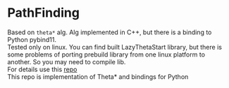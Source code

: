 # PathFinding
Based on `theta*` alg. Alg implemented in C++, but there is a binding to Python pybind11.</br>
Tested only on linux. You can find built LazyThetaStart library, but there is some problems of porting prebuild library from one linux platform to another. So you may need to compile lib. </br>
For details use this [repo](https://github.com/zehuilu/Lazy-Theta-with-optimization-any-angle-pathfinding)
</br> This repo is implementation of Theta* and bindings for Python
